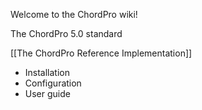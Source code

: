 Welcome to the ChordPro wiki!

The ChordPro 5.0 standard

[[The ChordPro Reference Implementation]]
* Installation
* Configuration
* User guide